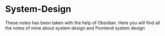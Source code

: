 # System-Design

These notes has been taken with the help of Obsidian. Here you will find all the notes of mine about system design and Frontend system design
